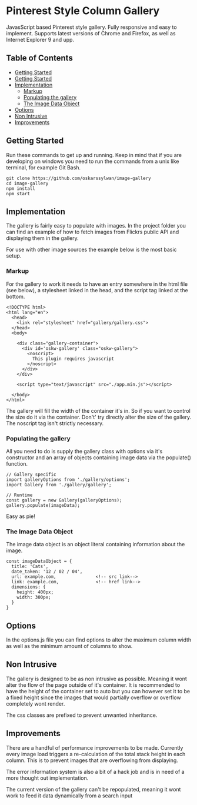 # Pinterest Style Column Gallery

JavasScript based Pinterest style gallery. Fully responsive and easy to implement. Supports latest versions of Chrome and Firefox, as well as  Internet Explorer 9 and upp.


## Table of Contents

- [Getting Started](#getting-started)
- [Getting Started](#getting-started)
- [Implementation](#implementation)
  - [Markup](#markup)
  - [Populating the gallery](#populating-the-gallery)
  - [The Image Data Object](#the-image-data-object)
- [Options](#options)
- [Non Intrusive](#non-intrusive)
- [Improvements](#improvements)

## Getting Started
Run these commands to get up and running. Keep in mind that if you are developing on windows
you need to run the commands from a unix like terminal,
for example Git Bash.
```
git clone https://github.com/oskarssylwan/image-gallery
cd image-gallery
npm install
npm start
```
## Implementation
The gallery is fairly easy to populate with images.
In the project folder you can find an example of how to fetch images from Flickrs public API
and displaying them in the gallery.

For use with other image sources the example below is the most basic setup.

### Markup
For the gallery to work it needs to have an entry somewhere in the html file (see below), a stylesheet linked in the head, and the script tag linked at the bottom.
```
<!DOCTYPE html>
<html lang="en">
  <head>
    <link rel="stylesheet" href="gallery/gallery.css">
  </head>
  <body>

    <div class="gallery-container">
      <div id='oskw-gallery' class="oskw-gallery">
        <noscript>
          This plugin requires javascript
        </noscript>
      </div>
    </div>

    <script type="text/javascript" src="./app.min.js"></script>

  </body>
</html>

```
The gallery will fill the width of the container it's in. So if you want to control the size do it via the container. Don't' try directly alter the size of the gallery. The noscript tag isn't strictly necessary.

### Populating the gallery
All you need to do is supply the gallery class with options via it's constructor
and an array of objects containing image data via the populate() function.
```
// Gallery specific
import galleryOptions from './gallery/options';
import Gallery from './gallery/gallery';

// Runtime
const gallery = new Gallery(galleryOptions);
gallery.populate(imageData);

```
Easy as pie!

### The Image Data Object
The image data object is an object literal containing information about the image.
```
const imageDataObject = {
  title: 'Cats',
  date_taken: '12 / 02 / 04',
  url: example.com,               <!-- src link-->
  link: example.com,              <!-- href link-->
  dimensions: {
    height: 400px;
    width: 300px;
  }
}
```

## Options
In the options.js file you can find options to alter the maximum column width as well as the minimum amount of columns to show.

## Non Intrusive
The gallery is designed to be as non intrusive as possible. Meaning it wont alter the flow of the page outside of it's container. It is recommended to have the height of the container set to auto but you can however set it to be a fixed height since the images that would partially overflow or overflow completely wont render.

The css classes are prefixed to prevent unwanted inheritance.

## Improvements
There are a handful of performance improvements to be made. Currently every image load triggers a re-calculation
of the total stack height in each column. This is to prevent images that are overflowing from displaying.

The error information system is also a bit of a hack job and is in need of a more thought out implementation.

The current version of the gallery can't be repopulated, meaning it wont work to feed it data dynamically from a search input
